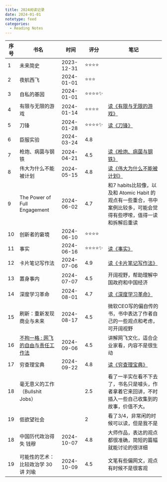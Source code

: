 ```yaml
---
title: 2024阅读记录
date: 2024-01-01
notetype: feed
categories:
  - Reading Notes
---
```

| 序号 | 书名 | 时间 | 评分 | 笔记 |
| ---- | ---- | ---- | ---- | ---- |
| 1 | 未来简史 | 2023-12-31 | ⭐️⭐️⭐️⭐️ |  |
| 2 | 夜航西飞 | 2024-01-01 | ⭐️⭐️⭐️ |  |
| 3 | 自私的基因 | 2024-01-01 | ⭐️⭐️⭐️⭐️✨ |  |
| 4 | 有限与无限的游戏 | 2024-01-14 | ⭐️⭐️⭐️⭐️ | [读《有限与无限的游戏》](./20240114_读《有限与无限的游戏》) |
| 5 | 刀锋 | 2024-01-28 | ⭐️⭐️⭐️⭐️✨ | [读《刀锋》](./20240128_读《刀锋》) |
| 6 | 臣服实验 | 2024-03-24 | 4.8 |  |
| 7 | 枪炮、病菌与钢铁 | 2024-04-21 | 4.5 | [读《枪炮、病菌与钢铁》](./20240421_读枪炮病菌与钢铁) |
| 8 | 伟大为什么不能被计划 | 2024-05-15 | 4.8 | [读《伟大为什么不能被计划》](./20240515_读伟大为什么不能被计划) |
| 9 | The Power of Full Engagement | 2024-06-02 | 4.7 | 和7 habits比较像，以及和 Atomic Habit 的观点有一些重合，书中案例比较多，可能会觉得有些啰嗦，值得一读和拆解后重读 |
| 10 | 创新者的窘境 | 2024-06-10 | ⭐️⭐️⭐️⭐️ |  |
| 11 | 事实 | 2024-06-16 | ⭐️⭐️⭐️⭐️✨ | [读《事实》](./20240616_事实) |
| 12 | 卡片笔记写作法 | 2024-07-06 | 4.9 | [读《卡片笔记写作法》](./20240707_卡片笔记写作法) |
| 13 | 置身事内 | 2024-07-07 | 4.5 | 开阔视野，帮助理解中国政府和中国经济 |
| 14 | 深度学习革命 | 2024-08-01 | 4.7 | [读《深度学习革命》](./20240805_读深度学习革命) |
| 15 | 刷新：重新发现商业与未来 | 2024-08-17 | 4.5 | 微软CEO写的偏自传的书，书中表达了作者自己的一些观点和考虑，可开阔视野 |
| 16 | [不拘一格 : 网飞的自由与责任工作法](https://book.douban.com/subject/35102294/) | 2024-09-06 | 4.5 | 讲解网飞文化，适合企业家看，内容不是很生动 |
| 17 | 穷查理宝典 | 2024-09-22 | 4.8 | [读《穷查理宝典》](./20240922_读穷查理宝典) |
| 18 | 毫无意义的工作（Bullshit Jobs） |  | 2.5 | 看了一半实在看不下去了，书名只是噱头，作者拿着它来回讲，不时插入一些自己收集到的故事，价值不大。 |
| 19 | 低欲望社会 |  | 2 | 看了3/4，非常闲的时候可以读，但是我不是 |
| 18 | 中国历代政治得失 钱穆 | 2024-10-07 | 4.8 | 大师作品，表达的观点都很准确，简短的篇幅就能讨论的很详细 |
| 19 | 可能性的艺术：比较政治学 30 讲 刘瑜 | 2024-10-09 | 4.5 | 文笔有些偏网文，观点有时候不是很客观 |
